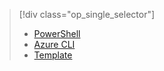 > [!div class="op_single_selector"]
> * [PowerShell](../articles/load-balancer/load-balancer-get-started-internet-arm-ps.md)
> * [Azure CLI](../articles/load-balancer/load-balancer-get-started-internet-arm-cli.md)
> * [Template](../articles/load-balancer/load-balancer-get-started-internet-arm-template.md)
> 
> 

